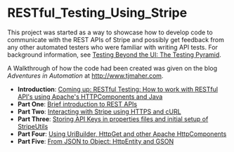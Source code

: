 # RESTful_Testing_Using_Stripe
<p>This project was started as a way to showcase how to develop code to communicate with the REST APIs of Stripe and possibly get feedback from any other automated testers who were familiar with writing API tests. For background information, see <a href="http://www.tjmaher.com/2016/02/testing-beyond-ui-testing-pyramid.html">Testing Beyond the UI: The Testing Pyramid</a>.</p>
<p>A Walkthrough of how the code had been created was given on the blog <i>Adventures in Automation</i> at <a href="http://www.tjmaher.com/">http://www.tjmaher.com</a>.
<ul>
<li><b>Introduction</b>: <a href="http://www.tjmaher.com/2016/02/coming-up-how-to-work-with-rest-apis.html">Coming up: RESTful Testing: How to work with RESTful API's using Apache's HTTPComponents and Java</a></li>
<li><b>Part One</b>: <a href="http://www.tjmaher.com/2016/02/restful-testing-with-stripe-brief.html">Brief introduction to REST APIs</a></li>
<li><b>Part Two</b>: <a href="http://www.tjmaher.com/2016/02/restful-testing-with-stripe-interacting.html">Interacting with Stripe using HTTPS and cURL</a></li>
<li><b>Part Three</b>: <a href="http://www.tjmaher.com/2016/02/restful-testing-with-stripe-storing-api_23.html">Storing API Keys in properties files and initial setup of StripeUtils</a></li>
<li><b>Part Four</b>: <a href="http://www.tjmaher.com/2016/02/restful-testing-with-stripe-using.html">Using UriBuilder, HttpGet and other Apache HttpComponents</a></li>
<li><b>Part Five</b>: <a href="http://www.tjmaher.com/2016/02/restful-testing-with-stripe-from-json.html">From JSON to Object: HttpEntity and GSON</a></li>
</ul>

